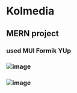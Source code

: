 # Kolmedia

## MERN project

### used MUI Formik YUp


### ![image](https://user-images.githubusercontent.com/88231361/228813119-91c4435f-e53e-46cd-9ebe-921e93571d96.png)
### ![image](https://user-images.githubusercontent.com/88231361/228813613-5b5cd69f-e696-408b-9c06-784a0ade02c8.png)


